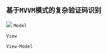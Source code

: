 ## `基于MVVM模式的复杂验证码识别`
![](https://github.com/cubeFun/Sum/raw/master/img/frame.jpg)
`Model`

`View`

`View-Model`
